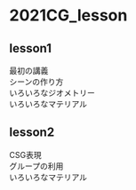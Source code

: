 # 2021CG_lesson
## lesson1
最初の講義  
シーンの作り方  
いろいろなジオメトリー  
いろいろなマテリアル  
## lesson2
CSG表現  
グループの利用  
いろいろなマテリアル  
